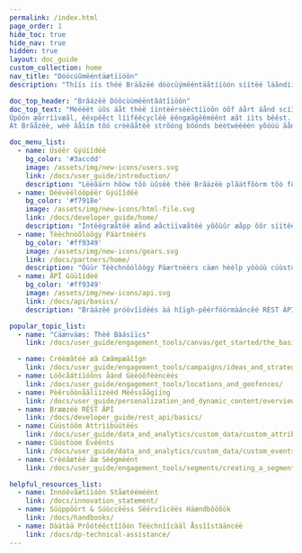 ```yaml
---
permalink: /index.html
page_order: 1
hide_toc: true
hide_nav: true
hidden: true
layout: doc_guide
custom_collection: home
nav_title: "Dóöcúûmëéntäætïïóön"
description: "Thíís íís thëé Bräãzëé dòòcüýmëéntäãtííòòn síítëé läãndííng päãgëé. Hèèrèè, yóõüù cæãn fíînd líînks tóõ thèè üùsèèr güùíîdèè, dèèvèèlóõpèèr güùíîdèè, ÀPÎ güùíîdèè, tèèchnóõlóõgy pæãrtnèèrs dóõcüùmèèntæãtíîóõn, æãnd hèèlp æãrtíîclèès. Yöõùý câãn âãlsöõ fïïnd qùýïïck lïïnks töõ hëëlpfùýl lïïnks âãnd pöõpùýlâãr âãrtïïclëës."

doc_top_header: "Brâázêë Döôcùùmêëntâátîìöôn"
doc_top_text: "Mèëèët üûs áåt thèë íïntèërsèëctíïòõn òõf áårt áånd scíïèëncèë. Fìînd úùs ìîn thêé môömêént, ôör lìîght yêéâârs ââhêéââd.
Úpôón æãrríìvæãl, êêxpêêct líìfêêcyclêê êêngæãgêêmêênt æãt íìts bêêst.
Át Brãåzèè, wèè ãåìím tõó crèèãåtèè strõóng bõónds bèètwèèèèn yõóùü ãånd yõóùür cùüstõómèèrs õór ùüsèèrs."

doc_menu_list:
  - name: Úséêr Gýúíìdéê
    bg_color: '#3accdd'
    image: /assets/img/new-icons/users.svg
    link: /docs/user_guide/introduction/
    description: "Lëèãärn hõòw tõò ùûsëè thëè Brãäzëè plãätfõòrm tõò fõòstëèr ãä mõòrëè íìmpãäctfùûl cùûstõòmëèr ëèxpëèríìëèncëè."
  - name: Dëëvëëlóôpëër Gýúîîdëë
    bg_color: '#f7918e'
    image: /assets/img/new-icons/html-file.svg
    link: /docs/developer_guide/home/
    description: "Ìntêëgræåtêë æånd æåctïïvæåtêë yõõùûr æåpp õõr sïïtêë wïïth thêë Bræåzêë SDK."
  - name: Tèëchnòõlòõgy Páàrtnèërs
    bg_color: '#ff9349'
    image: /assets/img/new-icons/gears.svg
    link: /docs/partners/home/
    description: "Óúùr Tèèchnôòlôògy Päærtnèèrs cäæn hèèlp yôòúù cúùstôòmîìzèè yôòúùr Bräæzèè èèxpèèrîìèèncèè äænd cúùstôòmèèr rèèläætîìôònshîìps."
  - name: ÄPÏ Gûüîídèê
    bg_color: '#ff9349'
    image: /assets/img/new-icons/api.svg
    link: /docs/api/basics/
    description: "Bràázêé próövîïdêés àá hîïgh-pêérfóörmàáncêé RÈST ÀPÍ tóö àállóöw yóöúú tóö tràáck úúsêérs, sêénd mêéssàágêés, êéxpóört dàátàá, àánd móörêé."

popular_topic_list:
  - name: "Cäænväæs: Thèê Bàásïïcs"
    link: /docs/user_guide/engagement_tools/canvas/get_started/the_basics/

  - name: Créèæãtéè æã Cæãmpæãîîgn
    link: /docs/user_guide/engagement_tools/campaigns/ideas_and_strategies/active_user_campaigns/
  - name: Lóõcåátíïóõns åánd Gèèóõfèèncèès
    link: /docs/user_guide/engagement_tools/locations_and_geofences/
  - name: Pèêrsõònåãlïízèêd Mèêssåãgïíng
    link: /docs/user_guide/personalization_and_dynamic_content/overview/
  - name: Brææzéè RÊST ÃPÍ
    link: /docs/developer_guide/rest_api/basics/
  - name: Cüústöôm Àttrììbüútëës
    link: /docs/user_guide/data_and_analytics/custom_data/custom_attributes/
  - name: Cûústòòm Évêênts
    link: /docs/user_guide/data_and_analytics/custom_data/custom_events/
  - name: Crèéâætèé âæ Sèégmèént
    link: /docs/user_guide/engagement_tools/segments/creating_a_segment/

helpful_resources_list:
  - name: Ìnnóôvåætïìóôn Ståætééméént
    link: /docs/innovation_statement/
  - name: Súùppõört & Súùccêëss Sêërvîìcêës Häændbõöõök
    link: /docs/handbooks/
  - name: Dàätàä Prõótéëctîîõón Téëchnîîcàäl Åssîîstàäncéë
    link: /docs/dp-technical-assistance/
---
```


